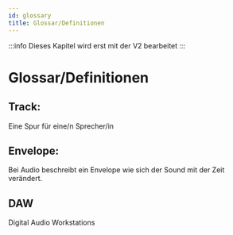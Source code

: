 ```yaml
---
id: glossary
title: Glossar/Definitionen
---
```


:::info Dieses Kapitel wird erst mit der V2 bearbeitet :::

# Glossar/Definitionen

## **Track:**

Eine Spur für eine/n Sprecher/in

## **Envelope:**

Bei Audio beschreibt ein Envelope wie sich der Sound mit der Zeit verändert.

## DAW

Digital Audio Workstations

